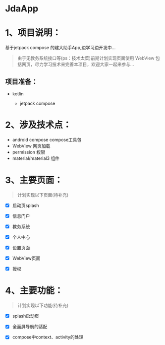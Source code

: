 # JdaApp

# 1、项目说明：

基于jetpack compose 的建大助手App,边学习边开发中...

> 由于无教务系统接口等(ps：技术太菜)前期计划实现页面使用 WebView 包括网页，尽力学习技术来完善本项目，欢迎大家一起来参与...

## 项目准备：

- kotlin

  - jetpack compose

# 2、涉及技术点：

- android compose compose工具包
- WebView 网页加载
- permission 权限
- material/material3 组件

# 3、主要页面：

> 计划实现以下页面(待补充)

- [x] 启动页splash

- [x] 信息门户

- [x] 教务系统

- [x] 个人中心

- [x] 设置页面

- [x] WebView页面

- [x] 授权

# 4、主要功能：

> 计划实现以下功能(待补充)

- [x]  splash启动页

- [x]  全面屏导航的适配

- [x]  compose中context、activity的处理
